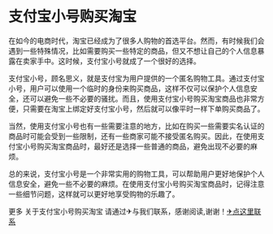 # 支付宝小号购买淘宝

在如今的电商时代，淘宝已经成为了很多人购物的首选平台。然而，有时候我们会遇到一些特殊情况，比如需要购买一些特定的商品，但又不想让自己的个人信息暴露在卖家手中。这时候，支付宝小号就成了一个很好的选择。

支付宝小号，顾名思义，就是支付宝为用户提供的一个匿名购物工具。通过支付宝小号，用户可以使用一个临时的身份来购买商品，这样不仅可以保护个人信息安全，还可以避免一些不必要的骚扰。而且，使用支付宝小号购买淘宝商品也非常方便，只需要在淘宝上绑定好支付宝小号，然后就可以像平时一样下单购买商品了。

当然，使用支付宝小号也有一些需要注意的地方，比如在购买一些需要实名认证的商品时可能会受到一些限制，还有一些商家可能不接受匿名购买。因此，在使用支付宝小号购买淘宝商品时，最好还是选择一些普通的商品，避免出现不必要的麻烦。

总的来说，支付宝小号是一个非常实用的购物工具，可以帮助用户更好地保护个人信息安全，避免一些不必要的麻烦。在使用支付宝小号购买淘宝商品时，记得注意一些细节问题，这样就可以更好地享受购物的乐趣了。

更多 关于支付宝小号购买淘宝 请通过✈与我们联系，感谢阅读,谢谢！[✈点这里联系](https://gg.k02.cc)